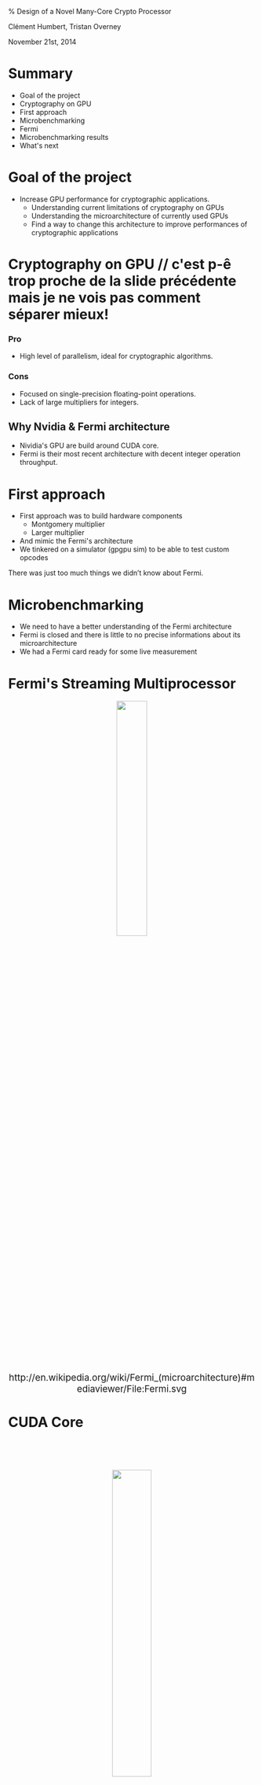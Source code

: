 % Design of a Novel Many-Core Crypto Processor

Clément Humbert, Tristan Overney

November 21st, 2014

# Summary

* Goal of the project
* Cryptography on GPU
* First approach
* Microbenchmarking
* Fermi
* Microbenchmarking results
* What's next 


# Goal of the project

* Increase GPU performance for cryptographic applications.
  * Understanding current limitations of cryptography on GPUs
  * Understanding the microarchitecture of currently used GPUs
  * Find a way to change this architecture to improve performances of cryptographic applications

# Cryptography on GPU // c'est p-ê trop proche de la slide précédente mais je ne vois pas comment séparer mieux!

<h3> Pro </h3>

* High level of parallelism, ideal for cryptographic algorithms.

<h3> Cons</h3>

* Focused on single-precision floating-point operations.
* Lack of large multipliers for integers.

<h2>Why Nvidia & Fermi architecture</h2>

* Nividia's GPU are build around CUDA core.
* Fermi is their most recent architecture with decent integer operation throughput.

# First approach

* First approach was to build hardware components
  * Montgomery multiplier
  * Larger multiplier
* And mimic the Fermi's architecture
* We tinkered on a simulator (gpgpu sim) to be able to test custom opcodes

There was just too much things we didn’t know about Fermi.

# Microbenchmarking

* We need to have a better understanding of the Fermi architecture
* Fermi is closed and there is little to no precise informations about its microarchitecture
* We had a Fermi card ready for some live measurement

# Fermi's Streaming Multiprocessor

<div style="text-align: center; margin-top: 10px; font-size:14pt">
<img src="../pictures/Fermi.png" width="35%" height="35%">
<br/>
http://en.wikipedia.org/wiki/Fermi_(microarchitecture)#mediaviewer/File:Fermi.svg
</div>

# CUDA Core

<div style="text-align: center; margin-top: 80px; font-size:14pt">
<img src="../pictures/CUDACore.png" width="40%" height="40%">
<br/>
http://www.nvidia.com/content/pdf/fermi_white_papers/nvidiafermicomputearchitecturewhitepaper.pdf
</div>

# Blocks, warps, scheduling

* The block size is the number of threads that will run a kernel
* A warp consists of 32 threads
* Each scheduling cycle, a half of two different warps are scheduled

# Benchmarking cuda cores

* Are (single-precision) floating-point and integer units really present in each core ?
* How could the inferior integer performances be explained they are ?
<div style="text-align: center; margin-top: 10px; font-size:11pt">
<img src="../pictures/THROUGHPUT_TABLE.png" width="55%" height="55%">
<br/>
http://docs.nvidia.com/cuda/cuda-c-programming-guide/index.html#arithmetic-instructions__throughput-native-arithmetic-instructions
</div>
* How is the scheduling performed ? 

# Benchmark programs

```rust
for(int i = 0; i < n; i++) {
    asm volatile("mul.lo.u32 %0, %0, %1;" : "+r"(op_a) : "r"(op_b));
    asm volatile("mul.lo.u32 %0, %0, %1;" : "+r"(op_a) : "r"(op_b));
    /* ... */ 
    asm volatile("mul.lo.u32 %0, %0, %1;" : "+r"(op_a) : "r"(op_b));
}
```

# Integer vs. Floating-points

* Running a million of operations
* Once for integer multiplication
* Once for floating point multiplication
* Expecting slightly lower performances for integer

# Integer vs. Single-precision floating-points (2)
<div style="text-align: center; margin-top: 60px">
<img src="../graphics/float_vs_int_running_times.png">
</div>

# Scheduling, first hypothesis

* 18 stages pipeline
* Only half of the cores have integer ALUs
* No dependency check, confirmed by Nvidia's whitepaper on Fermi
* Need to check the for-loop cost to validate

# For loop cost
<div style="text-align: center; margin-top: 40px">
<img src="../graphics/for-sizes-superpositions.png" width="50%" height="50%" >
</div>

# Scheduling, first hypothesis (2)
<div style="text-align: center; margin-top: 60px">
<img src="../pictures/table_513t_float_100dep.png" width="70%" height="70%" >
</div>

# Semi-dependencies benchmark program

```rust
for(int i = 0; i < n; i++) {
    asm volatile("mul.lo.u32 %0, %0, %1;" : "+r"(op_a) : "r"(op_b));
    asm volatile("mul.lo.u32 %0, %0, %1;" : "+r"(op_c) : "r"(op_d));
    asm volatile("mul.lo.u32 %0, %0, %1;" : "+r"(op_a) : "r"(op_b));
    asm volatile("mul.lo.u32 %0, %0, %1;" : "+r"(op_c) : "r"(op_d));
    /* ... */ 
    asm volatile("mul.lo.u32 %0, %0, %1;" : "+r"(op_a) : "r"(op_b));
    asm volatile("mul.lo.u32 %0, %0, %1;" : "+r"(op_c) : "r"(op_d));
}
```

# Dependence vs. Semi-dependence
<div style="text-align: center; margin-top: 60px">
<img src="../graphics/float_dep_float_indep.png">
</div>

# Second scheduling hypothesis
<div style="text-align: center; margin-top: 60px">
<img src="../pictures/table_064t_float_5050dep.png" width="70%" height="70%">
</div>

# Conclusions

* We can gain space by replacing SFUs
* Only 16 cores have integer capabilities, so 16 can be replaced
* New components don't need to be optimized in term of latency

# What's next

* Determine what can be removed from a Fermi card for our purpose
* Hardware implementation of specific algorithms in less than 16 cycles
* Simulation of changes using a modified version of gpgpu-sim

# Questions

<div style="text-align: center; margin-top: 60px">
<img src="../pictures/a_fuken_bear.png" width="70%" height="70%">
</div>
